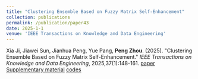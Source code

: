 ```yaml
---
title: "Clustering Ensemble Based on Fuzzy Matrix Self-Enhancement"
collection: publications
permalink: /publication/paper43
date: 2025-1-1
venue: 'IEEE Transactions on Knowledge and Data Engineering'
---
```

Xia Ji, Jiawei Sun, Jianhua Peng, Yue Pang, **Peng Zhou**. (2025). &quot;Clustering Ensemble Based on Fuzzy Matrix Self-Enhancement.&quot; <i>IEEE Transactions on Knowledge and Data Engineering</i>, 2025,37(1):148-161. [paper](http://Doctor-Nobody.github.io/papers/tkde2025.pdf) [Supplementary material](http://Doctor-Nobody.github.io/papers/appendix-tkde2025.pdf) [codes](https://github.com/linshenwuqi/FMSE)
